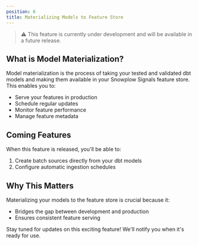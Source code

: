 ```yaml
---
position: 6
title: Materializing Models to Feature Store
---
```


> ⚠️ This feature is currently under development and will be available in a future release.

## What is Model Materialization?

Model materialization is the process of taking your tested and validated dbt models and making them available in your Snowplow Signals feature store. This enables you to:

- Serve your features in production
- Schedule regular updates
- Monitor feature performance
- Manage feature metadata

## Coming Features

When this feature is released, you'll be able to:

1. Create batch sources directly from your dbt models
2. Configure automatic ingestion schedules

## Why This Matters

Materializing your models to the feature store is crucial because it:

- Bridges the gap between development and production
- Ensures consistent feature serving

Stay tuned for updates on this exciting feature! We'll notify you when it's ready for use. 